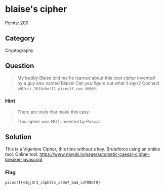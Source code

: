 # blaise's cipher
Points: 200

## Category
Cryptography

## Question
>My buddy Blaise told me he learned about this cool cipher invented by a guy also named Blaise! Can you figure out what it says? Connect with `nc 2018shell1.picoctf.com 46966`. 

### Hint
>There are tools that make this easy.
>
>This cipher was NOT invented by Pascal

## Solution
This is a Vigenère Cipher, this time without a key. Bruteforce using an online tool. Online tool: https://www.nayuki.io/page/automatic-caesar-cipher-breaker-javascript

### Flag
`picoctf{v1gj3r3_c1ph3rs_ar3n7_bad_cdf08bf0}`
